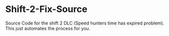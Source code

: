# Shift-2-Fix-Source
Source Code for the shift 2 DLC (Speed hunters time has expired problem). This just automates the process for you.
